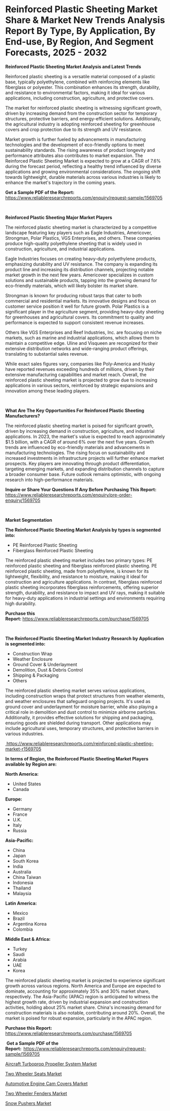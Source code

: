 <p><h1>Reinforced Plastic Sheeting Market Share & Market New Trends Analysis Report By Type, By Application, By End-use, By Region, And Segment Forecasts, 2025 - 2032</h1></p><p><strong>Reinforced Plastic Sheeting Market Analysis and Latest Trends</strong></p>
<p><p>Reinforced plastic sheeting is a versatile material composed of a plastic base, typically polyethylene, combined with reinforcing elements like fiberglass or polyester. This combination enhances its strength, durability, and resistance to environmental factors, making it ideal for various applications, including construction, agriculture, and protective covers. </p><p>The market for reinforced plastic sheeting is witnessing significant growth, driven by increasing demand from the construction sector for temporary structures, protective barriers, and energy-efficient solutions. Additionally, the agricultural industry is adopting reinforced sheeting for greenhouse covers and crop protection due to its strength and UV resistance. </p><p>Market growth is further fueled by advancements in manufacturing technologies and the development of eco-friendly options to meet sustainability standards. The rising awareness of product longevity and performance attributes also contributes to market expansion. The Reinforced Plastic Sheeting Market is expected to grow at a CAGR of 7.6% during the forecast period, reflecting a healthy trend influenced by diverse applications and growing environmental considerations. The ongoing shift towards lightweight, durable materials across various industries is likely to enhance the market's trajectory in the coming years.</p></p>
<p><strong>Get a Sample PDF of the Report:&nbsp;</strong> <a href="https://www.reliableresearchreports.com/enquiry/request-sample/1569705?utm_campaign=36&utm_medium=2&utm_source=Github&utm_content=ia&utm_term=25032025&utm_id=reinforced-plastic-sheeting">https://www.reliableresearchreports.com/enquiry/request-sample/1569705</a></p>
<p>&nbsp;</p>
<p><strong>Reinforced Plastic Sheeting Major Market Players</strong></p>
<p><p>The reinforced plastic sheeting market is characterized by a competitive landscape featuring key players such as Eagle Industries, Americover, Strongman, Polar Plastics, VGS Enterprises, and others. These companies produce high-quality polyethylene sheeting that is widely used in construction, agriculture, and industrial applications.</p><p>Eagle Industries focuses on creating heavy-duty polyethylene products, emphasizing durability and UV resistance. The company is expanding its product line and increasing its distribution channels, projecting notable market growth in the next few years. Americover specializes in custom solutions and sustainable products, tapping into the growing demand for eco-friendly materials, which will likely bolster its market share.</p><p>Strongman is known for producing robust tarps that cater to both commercial and residential markets. Its innovative designs and focus on customer service position it well for future growth. Polar Plastics is a significant player in the agriculture segment, providing heavy-duty sheeting for greenhouses and agricultural covers. Its commitment to quality and performance is expected to support consistent revenue increases.</p><p>Others like VGS Enterprises and Reef Industries, Inc. are focusing on niche markets, such as marine and industrial applications, which allows them to maintain a competitive edge. Uline and Visqueen are recognized for their extensive distribution networks and wide-ranging product offerings, translating to substantial sales revenue.</p><p>While exact sales figures vary, companies like Poly-America and Husky have reported revenues exceeding hundreds of millions, driven by their extensive manufacturing capabilities and market reach. Overall, the reinforced plastic sheeting market is projected to grow due to increasing applications in various sectors, reinforced by strategic expansions and innovation among these leading players.</p></p>
<p>&nbsp;</p>
<p><strong>What Are The Key Opportunities For Reinforced Plastic Sheeting Manufacturers?</strong></p>
<p><p>The reinforced plastic sheeting market is poised for significant growth, driven by increasing demand in construction, agriculture, and industrial applications. In 2023, the market's value is expected to reach approximately $1.5 billion, with a CAGR of around 6% over the next five years. Growth trends are influenced by eco-friendly materials and advancements in manufacturing technologies. The rising focus on sustainability and increased investments in infrastructure projects will further enhance market prospects. Key players are innovating through product differentiation, targeting emerging markets, and expanding distribution channels to capture a broader consumer base. Future outlook remains optimistic, with ongoing research into high-performance materials.</p></p>
<p><strong>Inquire or Share Your Questions If Any Before Purchasing This Report:</strong> <a href="https://www.reliableresearchreports.com/enquiry/pre-order-enquiry/1569705?utm_campaign=36&utm_medium=2&utm_source=Github&utm_content=ia&utm_term=25032025&utm_id=reinforced-plastic-sheeting">https://www.reliableresearchreports.com/enquiry/pre-order-enquiry/1569705</a></p>
<p>&nbsp;</p>
<p><strong>Market Segmentation</strong></p>
<p><strong>The Reinforced Plastic Sheeting Market Analysis by types is segmented into:</strong></p>
<p><ul><li>PE Reinforced Plastic Sheeting</li><li>Fiberglass Reinforced Plastic Sheeting</li></ul></p>
<p><p>The reinforced plastic sheeting market includes two primary types: PE reinforced plastic sheeting and fiberglass reinforced plastic sheeting. PE reinforced plastic sheeting, made from polyethylene, is known for its lightweight, flexibility, and resistance to moisture, making it ideal for construction and agriculture applications. In contrast, fiberglass reinforced plastic sheeting incorporates fiberglass reinforcements, offering superior strength, durability, and resistance to impact and UV rays, making it suitable for heavy-duty applications in industrial settings and environments requiring high durability.</p></p>
<p><strong>Purchase this Report:&nbsp;</strong><a href="https://www.reliableresearchreports.com/purchase/1569705?utm_campaign=36&utm_medium=2&utm_source=Github&utm_content=ia&utm_term=25032025&utm_id=reinforced-plastic-sheeting">https://www.reliableresearchreports.com/purchase/1569705</a></p>
<p>&nbsp;</p>
<p><strong>The Reinforced Plastic Sheeting Market Industry Research by Application is segmented into:</strong></p>
<p><ul><li>Construction Wrap</li><li>Weather Enclosure</li><li>Ground Cover & Underlayment</li><li>Demolition, Dust & Debris Control</li><li>Shipping & Packaging</li><li>Others</li></ul></p>
<p><p>The reinforced plastic sheeting market serves various applications, including construction wraps that protect structures from weather elements, and weather enclosures that safeguard ongoing projects. It's used as ground cover and underlayment for moisture barrier, while also playing a critical role in demolition and dust control to minimize airborne particles. Additionally, it provides effective solutions for shipping and packaging, ensuring goods are shielded during transport. Other applications may include agricultural uses, temporary structures, and protective barriers in various industries.</p></p>
<p><a href="https://www.reliableresearchreports.com/reinforced-plastic-sheeting-market-r1569705?utm_campaign=36&utm_medium=2&utm_source=Github&utm_content=ia&utm_term=25032025&utm_id=reinforced-plastic-sheeting">&nbsp;https://www.reliableresearchreports.com/reinforced-plastic-sheeting-market-r1569705</a></p>
<p><strong>In terms of Region, the Reinforced Plastic Sheeting Market Players available by Region are:</strong></p>
<p>
    <p> <strong> North America: </strong>
        <ul>
            <li>United States</li>
            <li>Canada</li>
        </ul>
        </p> 
    <p> <strong> Europe: </strong>
        <ul>
            <li>Germany</li>
            <li>France</li>
            <li>U.K.</li>
            <li>Italy</li>
            <li>Russia</li>
        </ul>
        </p> 
    <p> <strong> Asia-Pacific: </strong>
        <ul>
            <li>China</li>
            <li>Japan</li>
            <li>South Korea</li>
            <li>India</li>
            <li>Australia</li>
            <li>China Taiwan</li>
            <li>Indonesia</li>
            <li>Thailand</li>
            <li>Malaysia</li>
        </ul>
        </p> 
    <p> <strong> Latin America: </strong>
        <ul>
            <li>Mexico</li>
            <li>Brazil</li>
            <li>Argentina Korea</li>
            <li>Colombia</li>
        </ul>
        </p> 
    <p> <strong> Middle East & Africa: </strong>
        <ul>
            <li>Turkey</li>
            <li>Saudi</li>
            <li>Arabia</li>
            <li>UAE</li>
            <li>Korea</li>
        </ul>
    </p>
    </p>
<p><p>The reinforced plastic sheeting market is projected to experience significant growth across various regions. North America and Europe are expected to dominate, accounting for approximately 35% and 30% market share, respectively. The Asia-Pacific (APAC) region is anticipated to witness the highest growth rate, driven by industrial expansion and construction activities, holding about 25% market share. China's increasing demand for construction materials is also notable, contributing around 20%. Overall, the market is poised for robust expansion, particularly in the APAC region.</p></p>
<p><strong>Purchase this Report: </strong><a href="https://www.reliableresearchreports.com/purchase/1569705?utm_campaign=36&utm_medium=2&utm_source=Github&utm_content=ia&utm_term=25032025&utm_id=reinforced-plastic-sheeting">https://www.reliableresearchreports.com/purchase/1569705</a></p>
<p>&nbsp;<strong>Get a Sample PDF of the Report:&nbsp;&nbsp;</strong><a href="https://www.reliableresearchreports.com/enquiry/request-sample/1569705?utm_campaign=36&utm_medium=2&utm_source=Github&utm_content=ia&utm_term=25032025&utm_id=reinforced-plastic-sheeting">https://www.reliableresearchreports.com/enquiry/request-sample/1569705</a></p>
<p><strong></strong></p>
<p><p><a href="https://github.com/mokeleveisel/Market-Research-Report-List-1/blob/main/aircraft-turboprop-propeller-system-market.md?utm_campaign=36&utm_medium=2&utm_source=Github&utm_content=ia&utm_term=25032025&utm_id=reinforced-plastic-sheeting">Aircraft Turboprop Propeller System Market</a></p><p><a href="https://github.com/baheraennika/Market-Research-Report-List-1/blob/main/two-wheeler-seats-market.md?utm_campaign=36&utm_medium=2&utm_source=Github&utm_content=ia&utm_term=25032025&utm_id=reinforced-plastic-sheeting">Two Wheeler Seats Market</a></p><p><a href="https://github.com/elroddrewspm/Market-Research-Report-List-1/blob/main/automotive-engine-cam-covers-market.md?utm_campaign=36&utm_medium=2&utm_source=Github&utm_content=ia&utm_term=25032025&utm_id=reinforced-plastic-sheeting">Automotive Engine Cam Covers Market</a></p><p><a href="https://github.com/helmeludu/Market-Research-Report-List-1/blob/main/two-wheeler-fenders-market.md?utm_campaign=36&utm_medium=2&utm_source=Github&utm_content=ia&utm_term=25032025&utm_id=reinforced-plastic-sheeting">Two Wheeler Fenders Market</a></p><p><a href="https://github.com/dukerghostki/Market-Research-Report-List-1/blob/main/snow-pushers-market.md?utm_campaign=36&utm_medium=2&utm_source=Github&utm_content=ia&utm_term=25032025&utm_id=reinforced-plastic-sheeting">Snow Pushers Market</a></p></p>